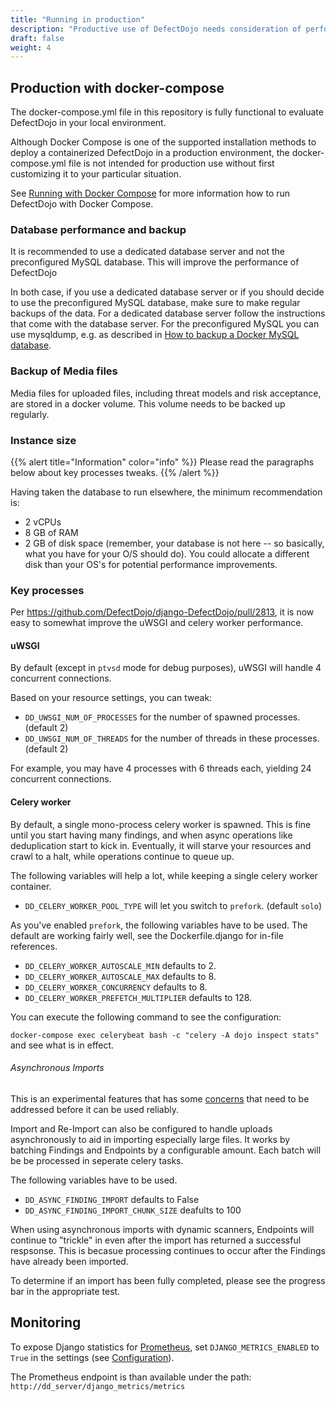 ```yaml
---
title: "Running in production"
description: "Productive use of DefectDojo needs consideration of performance and backups."
draft: false
weight: 4
---
```


## Production with docker-compose

The docker-compose.yml file in this repository is fully functional to evaluate DefectDojo in your local environment.

Although Docker Compose is one of the supported installation methods to deploy a containerized DefectDojo in a production environment, the docker-compose.yml file is not intended for production use without first customizing it to your particular situation.

See [Running with Docker Compose](https://github.com/DefectDojo/django-DefectDojo/blob/master/readme-docs/DOCKER.md) for more information how to run DefectDojo with Docker Compose.

### Database performance and backup

It is recommended to use a dedicated database server and not the preconfigured MySQL database. This will improve the performance of DefectDojo

In both case, if you use a dedicated database server or if you should decide to use the preconfigured MySQL database, make sure to make regular backups of the data. For a dedicated database server follow the instructions that come with the database server. For the preconfigured MySQL you can use mysqldump, e.g. as described in [How to backup a Docker MySQL database](https://dev.to/grant_bartlett/how-to-backup-a-docker-mysql-database-3nd8).

### Backup of Media files

Media files for uploaded files, including threat models and risk acceptance, are stored in a docker volume. This volume needs to be backed up regularly.

### Instance size

{{% alert title="Information" color="info" %}}
Please read the paragraphs below about key processes tweaks.
{{% /alert %}}


Having taken the database to run elsewhere, the minimum recommendation
is:

-   2 vCPUs
-   8 GB of RAM
-   2 GB of disk space (remember, your database is not here \-- so
    basically, what you have for your O/S should do). You could allocate
    a different disk than your OS\'s for potential performance
    improvements.

### Key processes

Per <https://github.com/DefectDojo/django-DefectDojo/pull/2813>, it is
now easy to somewhat improve the uWSGI and celery worker performance.

#### uWSGI

By default (except in `ptvsd` mode for debug purposes), uWSGI will
handle 4 concurrent connections.

Based on your resource settings, you can tweak:

-   `DD_UWSGI_NUM_OF_PROCESSES` for the number of spawned processes.
    (default 2)
-   `DD_UWSGI_NUM_OF_THREADS` for the number of threads in these
    processes. (default 2)

For example, you may have 4 processes with 6 threads each, yielding 24
concurrent connections.

#### Celery worker

By default, a single mono-process celery worker is spawned. This is fine
until you start having many findings, and when async operations like
deduplication start to kick in. Eventually, it will starve your
resources and crawl to a halt, while operations continue to queue up.

The following variables will help a lot, while keeping a single celery
worker container.

-   `DD_CELERY_WORKER_POOL_TYPE` will let you switch to `prefork`.
    (default `solo`)

As you\'ve enabled `prefork`, the following variables have
to be used. The default are working fairly well, see the
Dockerfile.django for in-file references.

-   `DD_CELERY_WORKER_AUTOSCALE_MIN` defaults to 2.
-   `DD_CELERY_WORKER_AUTOSCALE_MAX` defaults to 8.
-   `DD_CELERY_WORKER_CONCURRENCY` defaults to 8.
-   `DD_CELERY_WORKER_PREFETCH_MULTIPLIER` defaults to 128.

You can execute the following command to see the configuration:

`docker-compose exec celerybeat bash -c "celery -A dojo inspect stats"`
and see what is in effect.

###### Asynchronous Imports

This is an experimental features that has some [concerns](https://github.com/DefectDojo/django-DefectDojo/pull/5553#issuecomment-989679555) that need to be addressed before it can be used reliably.

Import and Re-Import can also be configured to handle uploads asynchronously to aid in
importing especially large files. It works by batching Findings and Endpoints by a
configurable amount. Each batch will be be processed in seperate celery tasks.

The following variables have to be used.

-   `DD_ASYNC_FINDING_IMPORT` defaults to False
-   `DD_ASYNC_FINDING_IMPORT_CHUNK_SIZE` deafults to 100

When using asynchronous imports with dynamic scanners, Endpoints will continue to "trickle" in
even after the import has returned a successful respsonse. This is becasue processing continues
to occur after the Findings have already been imported.

To determine if an import has been fully completed, please see the progress bar in the appropriate test.

## Monitoring

To expose Django statistics for [Prometheus](https://prometheus.io/), set
`DJANGO_METRICS_ENABLED` to `True` in the settings
(see [Configuration](../configuration)).

The Prometheus endpoint is than available under the path:
`http://dd_server/django_metrics/metrics`
